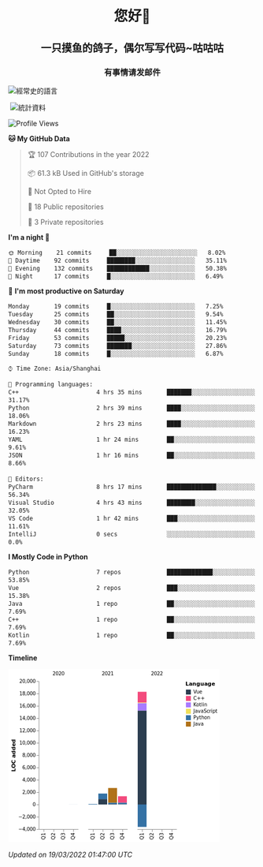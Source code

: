 

<!--
**kitUIN/kitUIN** is a ✨ _special_ ✨ repository because its `README.md` (this file) appears on your GitHub profile.

Here are some ideas to get you started:

- 🔭 I’m currently working on ...
- 🌱 I’m currently learning ...
- 👯 I’m looking to collaborate on ...
- 🤔 I’m looking for help with ...
- 💬 Ask me about ...
- 📫 How to reach me: ...
- 😄 Pronouns: ...
- ⚡ Fun fact: ...
-->
<h1 align="center">您好👋</h1>
<h2 align="center">一只摸鱼的鸽子，偶尔写写代码~咕咕咕</h2>
<h3 align="center">有事情请发邮件</h3>



<p><img align="center" src="https://github-readme-stats.vercel.app/api/top-langs?username=kitUIN&show_icons=true&theme=gruvbox&locale=cn&layout=compact" alt="經常史的語言" /></p>

<p>&nbsp;<img align="center" src="https://github-readme-stats.vercel.app/api?username=kitUIN&show_icons=true&theme=gruvbox&locale=cn" alt="統計資料" /></p>


<!--START_SECTION:waka-->
![Profile Views](http://img.shields.io/badge/Profile%20Views-91-blue)

**🐱 My GitHub Data** 

> 🏆 107 Contributions in the year 2022
 > 
> 📦 61.3 kB Used in GitHub's storage 
 > 
> 🚫 Not Opted to Hire
 > 
> 📜 18 Public repositories 
 > 
> 🔑 3 Private repositories  
 > 
**I'm a night 🦉** 

```text
🌞 Morning    21 commits     ██░░░░░░░░░░░░░░░░░░░░░░░   8.02% 
🌆 Daytime    92 commits     ████████░░░░░░░░░░░░░░░░░   35.11% 
🌃 Evening    132 commits    ████████████░░░░░░░░░░░░░   50.38% 
🌙 Night      17 commits     █░░░░░░░░░░░░░░░░░░░░░░░░   6.49%

```
📅 **I'm most productive on Saturday** 

```text
Monday       19 commits     █░░░░░░░░░░░░░░░░░░░░░░░░   7.25% 
Tuesday      25 commits     ██░░░░░░░░░░░░░░░░░░░░░░░   9.54% 
Wednesday    30 commits     ██░░░░░░░░░░░░░░░░░░░░░░░   11.45% 
Thursday     44 commits     ████░░░░░░░░░░░░░░░░░░░░░   16.79% 
Friday       53 commits     █████░░░░░░░░░░░░░░░░░░░░   20.23% 
Saturday     73 commits     ███████░░░░░░░░░░░░░░░░░░   27.86% 
Sunday       18 commits     █░░░░░░░░░░░░░░░░░░░░░░░░   6.87%

```


```text
⌚︎ Time Zone: Asia/Shanghai

💬 Programming languages: 
C++                      4 hrs 35 mins       ███████░░░░░░░░░░░░░░░░░░   31.17% 
Python                   2 hrs 39 mins       ████░░░░░░░░░░░░░░░░░░░░░   18.06% 
Markdown                 2 hrs 23 mins       ████░░░░░░░░░░░░░░░░░░░░░   16.23% 
YAML                     1 hr 24 mins        ██░░░░░░░░░░░░░░░░░░░░░░░   9.61% 
JSON                     1 hr 16 mins        ██░░░░░░░░░░░░░░░░░░░░░░░   8.66%

📝 Editors: 
PyCharm                  8 hrs 17 mins       ██████████████░░░░░░░░░░░   56.34% 
Visual Studio            4 hrs 43 mins       ████████░░░░░░░░░░░░░░░░░   32.05% 
VS Code                  1 hr 42 mins        ███░░░░░░░░░░░░░░░░░░░░░░   11.61% 
IntelliJ                 0 secs              ░░░░░░░░░░░░░░░░░░░░░░░░░   0.0%

```

**I Mostly Code in Python** 

```text
Python                   7 repos             █████████████░░░░░░░░░░░░   53.85% 
Vue                      2 repos             ███░░░░░░░░░░░░░░░░░░░░░░   15.38% 
Java                     1 repo              ██░░░░░░░░░░░░░░░░░░░░░░░   7.69% 
C++                      1 repo              ██░░░░░░░░░░░░░░░░░░░░░░░   7.69% 
Kotlin                   1 repo              ██░░░░░░░░░░░░░░░░░░░░░░░   7.69%

```


**Timeline**

![Chart not found](https://raw.githubusercontent.com/kitUIN/kitUIN/main/charts/bar_graph.png) 


 *Updated on 19/03/2022 01:47:00 UTC*
<!--END_SECTION:waka-->
